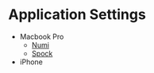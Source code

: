 # Application Settings

- Macbook Pro
    - [Numi](./MacOS/numi.md)
    - [Spock](./MacOS/spock.md)
- iPhone
